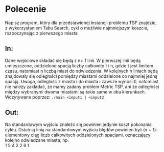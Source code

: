 # Polecenie
Napisz program, który dla przedstawionej instancji problemu TSP znajdzie, z wykorzystaniem Tabu Search, 
cykl o możliwie najmniejszym koszcie, rozpoczynając z pierwszego miasta.

## In: 
Dane wejściowe składać się będą z n+ 1 linii. W pierwszej linii będą umieszczone, oddzielone spacją liczby całkowite
 t i n, gdzie t jest limitem czasu, natomiast n liczbą miast do odwiedzenia. W kolejnych n liniach będą znajdowały się 
 odległości pomiędzy miastami oddzielone co najmniej jedną spacją. Uwaga, odległość z miasta i do miasta i zawsze wynosi 0, 
 natomiast nie należy zakładać, że mamy zadany problem Metric TSP, ani że odległości między wybranymi dwoma miastami są 
 takie same w obu kierunkach.</br>
Wczytywane poprzez: `./main <input1 | <input2`

## Out: 
Na standardowym wyjściu znaleźć się powinien jedynie koszt pokonania cyklu. Ostatnią linią na standardowym wyjściu błędów powinien być (n + 1)-elementowy ciąg liczb całkowitych oddzielonych spacjami, oznaczający kolejno odwiedzane miasta, np. </br> 1 5 4 3 2 6 1
